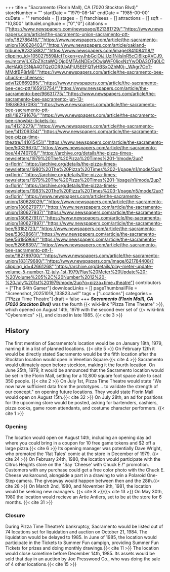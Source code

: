 +++
title = "Sacramento (Florin Mall), CA (7020 Stockton Blvd)"
storeNumber = ""
startDate = "1979-08-14"
endDate = "1985-00-00"
cuDate = ""
remodels = []
stages = []
franchisees = []
attractions = []
sqft = "10,800"
latitudeLongitude = ["0","0"]
citations = ["https://www.newspapers.com/newspage/621381729/","https://www.newspapers.com/article/the-sacramento-union-sacramento-ptt-info/182786416/","https://www.newspapers.com/article/the-sacramento-union/180628403/","https://www.newspapers.com/article/oakland-tribune/82325882/","https://www.newspapers.com/image/841084118/?clipping_id=105027559&fcfToken=eyJhbGciOiJIUzI1NiIsInR5cCI6IkpXVCJ9.eyJmcmVlLXZpZXctaWQiOjg0MTA4NDExOCwiaWF0IjoxNzYwODA3OTg0LCJleHAiOjE3NjA4OTQzODR9.bAPjU5EEFQTyHBSxOZhM0j-_WAgr7OcT-MMdfBP8rM8","https://www.newspapers.com/article/the-sacramento-bee-chuck-e-cheeses-adv/120669285/","https://www.newspapers.com/article/the-sacramento-bee-cec-ptt/165913754/","https://www.newspapers.com/article/the-sacramento-bee/96631775/","https://www.newspapers.com/article/the-sacramento-bee-sacramento-jun-13-198/86367093/","https://www.newspapers.com/article/the-sacramento-bee-sacramento-ptt-still/182791676/","https://www.newspapers.com/article/the-sacramento-bee-showbiz-tickets-to-su/141212279/","https://www.newspapers.com/article/the-sacramento-bee/141209334/","https://www.newspapers.com/article/the-sacramento-bee-pizza-time-theatre/141015451/","https://www.newspapers.com/article/the-sacramento-bee/50329670/","https://www.newspapers.com/article/the-sacramento-bee/44740706/","https://archive.org/details/the-pizza-times-newsletters/1979%20The%20Pizza%20Times%201-1/mode/2up?q=florin","https://archive.org/details/the-pizza-times-newsletters/1980%20The%20Pizza%20Times%202-1/page/n1/mode/2up?q=florin","https://archive.org/details/the-pizza-times-newsletters/1979%20The%20Pizza%20Times%201-1/page/n1/mode/2up?q=florin","https://archive.org/details/the-pizza-times-newsletters/1983%20The%20Pizza%20Times%203-1/page/n5/mode/2up?q=florin","https://www.newspapers.com/article/the-sacramento-union/180628029/","https://www.newspapers.com/article/the-sacramento-union/180627977/","https://www.newspapers.com/article/the-sacramento-union/180627937/","https://www.newspapers.com/article/the-sacramento-union/180627917/","https://www.newspapers.com/article/the-sacramento-union/180627897/","https://www.newspapers.com/article/the-sacramento-bee/53182723/","https://www.newspapers.com/article/the-sacramento-bee/53638661/","https://www.newspapers.com/article/the-sacramento-bee/56195966/","https://www.newspapers.com/article/the-sacramento-bee/52668397/","https://www.newspapers.com/article/the-sacramento-bee-sacramento-ptt-1-exte/182789700/","https://www.newspapers.com/article/the-sacramento-union/183179680/","https://www.newspapers.com/image/621784408/?clipping_id=42661268","https://archive.org/details/play-meter-update-volume-5-number-12-july-1st-1979/Play%20Meter%20Update%20-%20Volume%205%2C%20Number%2012%20-%20July%201st%201979/mode/2up?q=pizza+time+theatre"]
contributors = ["The 64th Gamer"]
downloadLinks = []
pageThumbnailFile = "Screenshot_20251018_133823.avif"
tags = ["Locations"]
categories = ["Pizza Time Theatre"]
draft = false
+++
***Sacramento (Florin Mall), CA (7020 Stockton Blvd)*** was the fourth {{< wiki-link "Pizza Time Theatre" >}}, which opened on August 14th, 1979 with the second ever set of {{< wiki-link "Cyberamics" >}}, and closed in late 1985. {{< cite 3 >}}


## History

The first mention of Sacramento's location would be on January 18th, 1979, naming it in a list of planned locations. {{< cite 5 >}} On February 12th it would be directly stated Sacramento would be the fifth location after the Stockton location would open in Venetian Square.{{< cite 4 >}} Sacramento would ultimately open before stockton, making it the fourth location. On June 25th, 1979, it would be announced that the Sacramento location would be set in the Florin Mall, setting for a 10,800 square foot space able to seat 350 people. {{< cite 2 >}} On July 1st, Pizza Time Theatre would state "We now have sufficient data from the prototypes... to validate the strength of our concept." on opening future locations. They would state Florin Mall would open on August 15th.{{< cite 32 >}} On July 28th, an ad for positions for the upcoming store would be posted, asking for bartenders, cashiers, pizza cooks, game room attendants, and costume character performers. {{< cite 1 >}}

### Opening

The location would open on August 14th, including an opening day ad where you could bring in a coupon for 10 free game tokens and $2 off a large pizza.{{< cite 6 >}} Its opening manager was potentially Dave Wright, who promoted the 'Rat Tales' comic at the store in December of 1979. {{< cite 24 >}} On February 24th, 1980, the location would participate with the Citrus Heights store on the "Say 'Cheese' with Chuck E.!" promotion. Customers with any purchase could get a free color photo with the Chuck E. Cheese walkaround, alongside a part in a drawing to win a Polaroid One-Step camera. The giveaway would happen between then and the 28th.{{< cite 28 >}} On March 2nd, 1980, and November 9th, 1981, the location would be seeking new managers. {{< cite 8 >}}{{< cite 13 >}} On May 30th, 1980 the location would recieve an Artie Antlers, set to be at the store for 6 months. {{< cite 31 >}}

### Closure
During Pizza Time Theatre's bankruptcy, Sacramento would be listed out of 74 locations set for liquidation and auction on October 21, 1984. The liquidation would be delayed to 1985. In June of 1985, the location would participate in the Tickets to Summer Fun campign, providing Summer Fun Tickets for prizes and doing monthly drawings.{{< cite 11 >}} The location would close sometime before December 14th, 1985. Its assets would be sold that day in an auction by Joe Presswood Co., who was doing the sale of 4 other locations.{{< cite 15 >}}